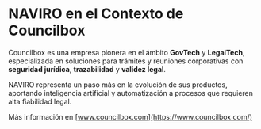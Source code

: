 # NAVIRO en el Contexto de Councilbox

Councilbox es una empresa pionera en el ámbito **GovTech** y **LegalTech**, especializada en soluciones para trámites y reuniones corporativas con **seguridad jurídica**, **trazabilidad** y **validez legal**.

NAVIRO representa un paso más en la evolución de sus productos, aportando inteligencia artificial y automatización a procesos que requieren alta fiabilidad legal.

Más información en [www.councilbox.com](https://www.councilbox.com/)
